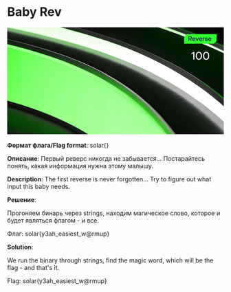 # Baby Rev

![alt text](Reverse.jpg)

**Формат флага/Flag format**: solar{}

**Описание**: 
Первый реверс никогда не забывается... Постарайтесь понять, какая информация нужна этому малышу.

**Description**: 
The first reverse is never forgotten... Try to figure out what input this baby needs.

**Решение**:

Прогоняем бинарь через strings, находим магическое слово, которое и будет являться флагом - и все.

Флаг: solar{y3ah_easiest_w@rmup}

**Solution**:

We run the binary through strings, find the magic word, which will be the flag - and that's it.

Flag: solar{y3ah_easiest_w@rmup}
